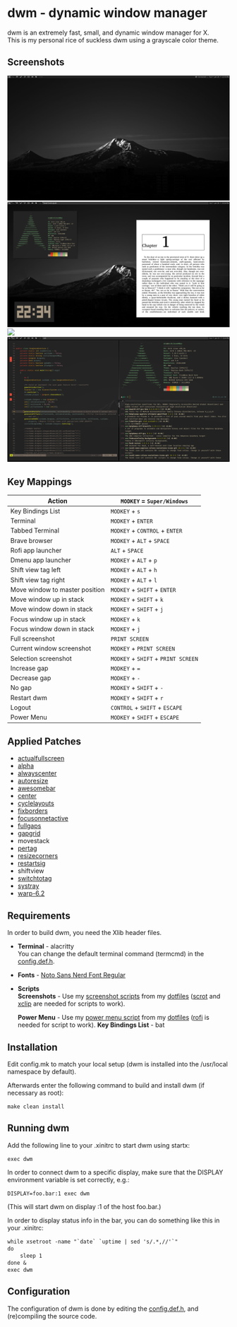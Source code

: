 dwm - dynamic window manager
============================
dwm is an extremely fast, small, and dynamic window manager for X.<br>
This is my personal rice of suckless dwm using a grayscale color theme.

Screenshots
----------
![](./Screenshots/WallpaperScreenshot.png)
![](./Screenshots/FloatingWindows-zathura.png)
![](./Screenshots/FloatingWindows-nvim-spotify-notification.png.png)
![](./Screenshots/TerminalsScreenshot1.png)

Key Mappings
------------
| Action                        | `MODKEY` = `Super/Windows` |
|-------------------------------|----------------------------|
| Key Bindings List | `MODKEY` + `s` |
| Terminal | `MODKEY` + `ENTER` |
| Tabbed Terminal | `MODKEY` + `CONTROL` + `ENTER` |
| Brave browser | `MODKEY` + `ALT` + `SPACE` |
| Rofi app launcher | `ALT` + `SPACE` |
| Dmenu app launcher | `MODKEY` + `ALT` + `p` |
| Shift view tag left | `MODKEY` + `ALT` + `h` |
| Shift view tag right | `MODKEY` + `ALT` + `l` |
| Move window to master position | `MODKEY` + `SHIFT` + `ENTER` |
| Move window up in stack | `MODKEY` + `SHIFT` + `k` |
| Move window down in stack | `MODKEY` + `SHIFT` + `j` |
| Focus window up in stack | `MODKEY` + `k` |
| Focus window down in stack | `MODKEY` + `j` |
| Full screenshot | `PRINT SCREEN` |
| Current window screenshot | `MODKEY` + `PRINT SCREEN` |
| Selection screenshot | `MODKEY` + `SHIFT` + `PRINT SCREEN` |
| Increase gap | `MODKEY` + `=` |
| Decrease gap | `MODKEY` + `-` |
| No gap | `MODKEY` + `SHIFT` + `-` |
| Restart dwm | `MODKEY` + `SHIFT` + `r` |
| Logout | `CONTROL` + `SHIFT` + `ESCAPE` |
| Power Menu | `MODKEY` + `SHIFT` + `ESCAPE` |

Applied Patches
---------------
- [actualfullscreen](./patches/dwm-actualfullscreen-20191112-cb3f58a.diff)
- [alpha](./patches/dwm-alpha-20201019-61bb8b2.diff)
- [alwayscenter](./patches/dwm-alwayscenter-20200625-f04cac6.diff)
- [autoresize](./patches/dwm-autoresize-6.1.diff)
- [awesomebar](./patches/dwm-awesomebar-20200907-6.2.diff)
- [center](./patches/dwm-center-6.2.diff)
- [cyclelayouts](./patches/dwm-cyclelayouts-20180524-6.2.diff)
- [fixborders](./patches/dwm-fixborders-6.2.diff)
- [focusonnetactive](./patches/dwm-focusonnetactive-6.2.diff)
- [fullgaps](./patches/dwm-fullgaps-6.2.diff)
- [gapgrid](./patches/dwm-gapgrid-6.2.diff)
- movestack
- [pertag](./patches/dwm-pertag-20200914-61bb8b2.diff)
- [resizecorners](./patches/dwm-resizecorners-6.2.diff)
- [restartsig](./patches/dwm-restartsig-20180523-6.2.diff)
- shiftview
- [switchtotag](./patches/dwm-switchtotag-6.2.diff)
- [systray](./patches/dwm-systray-20210418-67d76bd.diff)
- [warp-6.2](./patches/dwm-warp-6.2.diff)

Requirements
------------
In order to build dwm, you need the Xlib header files.
- **Terminal** - alacritty<br>
   You can change the default terminal command (termcmd) in the [config.def.h](./config.def.h).
- **Fonts** - [Noto Sans Nerd Font Regular](https://github.com/ryanoasis/nerd-fonts/blob/master/patched-fonts/Noto/Sans/complete/Noto%20Sans%20Regular%20Nerd%20Font%20Complete.ttf)
- **Scripts**<br>
    **Screenshots** - Use my [screenshot scripts](https://github.com/kaykay38/dotfiles/tree/main/.config/.system) from my [dotfiles](https://github.com/kaykay38/dotfiles) ([scrot](https://github.com/resurrecting-open-source-projects/scrot) and [xclip](https://github.com/astrand/xclip) are needed for scripts to work).

    **Power Menu** - Use my [power menu script](https://github.com/kaykay38/dotfiles/tree/main/.config/.system/sysmenu) from my [dotfiles](https://github.com/kaykay38/dotfiles) ([rofi](https://github.com/davatorium/rofi) is needed for script to work).
    **Key Bindings List** - bat

Installation
------------
Edit config.mk to match your local setup (dwm is installed into
the /usr/local namespace by default).

Afterwards enter the following command to build and install dwm (if
necessary as root):

    make clean install


Running dwm
-----------
Add the following line to your .xinitrc to start dwm using startx:

    exec dwm

In order to connect dwm to a specific display, make sure that
the DISPLAY environment variable is set correctly, e.g.:

    DISPLAY=foo.bar:1 exec dwm

(This will start dwm on display :1 of the host foo.bar.)

In order to display status info in the bar, you can do something
like this in your .xinitrc:

    while xsetroot -name "`date` `uptime | sed 's/.*,//'`"
    do
    	sleep 1
    done &
    exec dwm


Configuration
-------------
The configuration of dwm is done by editing the [config.def.h](./config.def.h),
and (re)compiling the source code.
